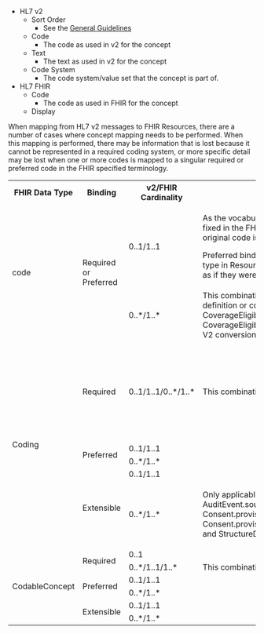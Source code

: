 * HL7 v2
   * Sort Order
       * See the [General Guidelines](mapping_guidelines.html#general-format)
   * Code
      * The code as used in v2 for the concept
   * Text
      * The text as used in v2 for the concept
   * Code System
      * The code system/value set that the concept is part of.
* HL7 FHIR
   * Code
      * The code as used in FHIR for the concept
   * Display


When mapping from HL7 v2 messages to FHIR Resources, there are a number of cases where concept mapping needs to be performed.  When this mapping is performed, there may be information that is lost because it cannot be represented in a required coding system, or more specific detail may be lost when one or more codes is mapped to a singular required or preferred code in the FHIR specified terminology.

<table class='grid'>
<tr>
<th>FHIR Data Type</th>
<th>Binding</th>
<th>v2/FHIR Cardinality</th>
<th>Comments</th>
</tr>
<tr>
<td rowspan='2'>code</td>
<td rowspan='2'>Required or Preferred</td>
<td>0..1/1..1</td>
<td>
<p>As the vocabulary is not the same, and the values are fixed in the FHIR Schema, the only way to record the original code is to attach it to an extension.&nbsp;</p>
<p>Preferred bindings are ONLY used with the code data type in Resource.language, and these should be treated as if they were required bindings.</p>
</td>
</tr>
<tr>
<td>0..*/1..*</td>
<td>This combination is rarely used in FHIR, only for FHIR definition or conformance resources and CoverageEligibilityRequest and CoverageEligibilityResponse, and so is not applicable to V2 conversion.</td>
</tr>
<tr>
<td rowspan='5'>Coding</td>
<td>Required</td>
<td>0..1/1..1/0..*/1..*</td>
<td>This combination is not presently used in FHIR</td>
<td>When there is a singular coding allow to a required or preferred term</td>
</tr>
<tr>
<td rowspan='2'>Preferred</td>
<td>0..1/1..1</td>
<td>&#xA0;</td>
</tr>
<tr>
<td>0..*/1..*</td>
<td>&#xA0;</td>
</tr>
<tr>
<td rowspan='2'>Extensible</td>
<td>0..1/1..1</td>
<td>&#xA0;</td>
</tr>
<tr>
<td>0..*/1..*</td>
<td>
<p>Only applicable to AuditEvent.entity.securityLabel, AuditEvent.source.type, AuditEvent.subtype, Consent.provision.class, Consent.provision.purpose, Consent.provision.securityLabel,&nbsp;ImagingStudy.modality, and StructureDefinition.keyword</p>
</td>
</tr>
<tr>
<td rowspan='6'>CodableConcept</td>
<td rowspan='2'>Required</td>
<td>0..1</td>
<td>&#xA0;</td>
</tr>
<tr>
<td>0..*/1..1/1..*</td>
<td>This combination is not presently used in FHIR</td>
</tr>
<tr>
<td rowspan='2'>Preferred</td>
<td>0..1/1..1</td>
</tr>
<tr>
<td>0..*/1..*</td>
<td>&#xA0;</td>
</tr>
<tr>
<td rowspan='2'>Extensible</td>
<td>0..1/1..1</td>
<td>&#xA0;</td>
</tr>
<tr>
<td>0..*/1..*</td>
<td>&#xA0;</td>
</tr>
</table>